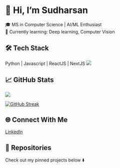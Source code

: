 # 👋 Hi, I’m Sudharsan
🎓 MS in Computer Science | AI/ML Enthusiast  
🌱 Currently learning: Deep learning, Computer Vision

## 🛠️ Tech Stack
Python | Javascript | ReactJS | NextJS 
![](https://github-readme-stats.vercel.app/api/top-langs/?username=Sudharsan25&size_weight=0.5&count_weight=0.5)

## 📈 GitHub Stats
![](https://github-readme-stats.vercel.app/api?username=Sudharsan25&show_icons=true&theme=radical)

[![GitHub Streak](https://streak-stats.demolab.com/?user=Sudharsan25)](https://git.io/streak-stats)

## 🌐 Connect With Me
[LinkedIn](your_linkedin_url) 

## 📂 Repositories
Check out my pinned projects below ⬇️

